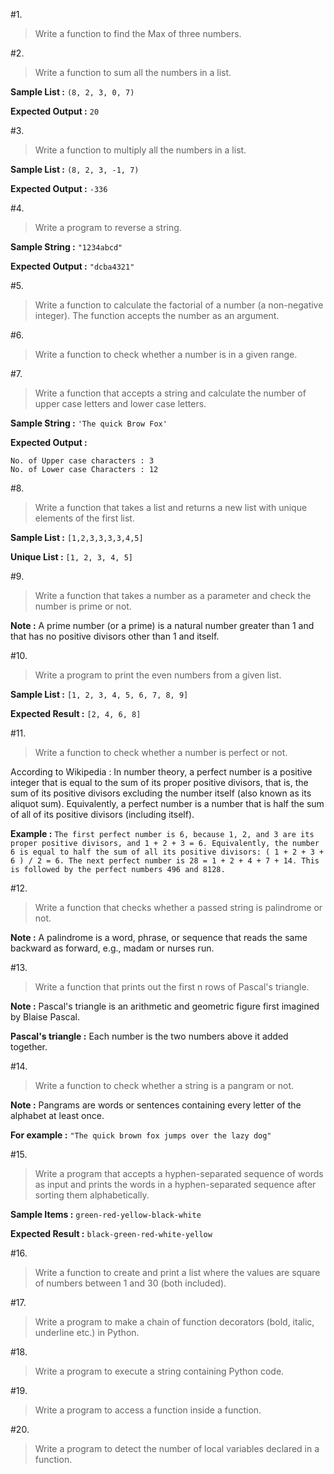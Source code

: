 #1. 
>Write a function to find the Max of three numbers.

#2. 
>Write a function to sum all the numbers in a list.

**Sample List :** ```(8, 2, 3, 0, 7)```

**Expected Output :** ```20 ```

#3. 
>Write a function to multiply all the numbers in a list.

**Sample List :** ```(8, 2, 3, -1, 7)```

**Expected Output :** ```-336 ```

#4. 
>Write a program to reverse a string.

**Sample String :** ```"1234abcd"```

**Expected Output :** ```"dcba4321"```

#5. 
>Write a function to calculate the factorial of a number (a non-negative integer). The function accepts the number as an argument.

#6.
>Write a function to check whether a number is in a given range.

#7. 
>Write a function that accepts a string and calculate the number of upper case letters and lower case letters.

**Sample String :** ```'The quick Brow Fox'```

**Expected Output :** 
```
No. of Upper case characters : 3
No. of Lower case Characters : 12
```

#8. 
>Write a function that takes a list and returns a new list with unique elements of the first list.

**Sample List :** ```[1,2,3,3,3,3,4,5]```

**Unique List :** ```[1, 2, 3, 4, 5]```

#9. 
>Write a function that takes a number as a parameter and check the number is prime or not.

**Note :** A prime number (or a prime) is a natural number greater than 1 and that has no positive divisors other than 1 and itself. 

#10. 
>Write a program to print the even numbers from a given list.

**Sample List :** ```[1, 2, 3, 4, 5, 6, 7, 8, 9]```

**Expected Result :** ```[2, 4, 6, 8]```

#11. 
>Write a function to check whether a number is perfect or not.

According to Wikipedia : In number theory, a perfect number is a positive integer that is equal to the sum of its proper positive divisors, that is, the sum of its positive divisors excluding the number itself (also known as its aliquot sum). Equivalently, a perfect number is a number that is half the sum of all of its positive divisors (including itself).

**Example :** ```The first perfect number is 6, because 1, 2, and 3 are its proper positive divisors, and 1 + 2 + 3 = 6. Equivalently, the number 6 is equal to half the sum of all its positive divisors: ( 1 + 2 + 3 + 6 ) / 2 = 6. The next perfect number is 28 = 1 + 2 + 4 + 7 + 14. This is followed by the perfect numbers 496 and 8128.```

#12. 
>Write a function that checks whether a passed string is palindrome or not.

**Note :** A palindrome is a word, phrase, or sequence that reads the same backward as forward, e.g., madam or nurses run.

#13. 
>Write a function that prints out the first n rows of Pascal's triangle.

**Note :** Pascal's triangle is an arithmetic and geometric figure first imagined by Blaise Pascal.

**Pascal's triangle :**
Each number is the two numbers above it added together.

#14. 
>Write a function to check whether a string is a pangram or not.

**Note :** Pangrams are words or sentences containing every letter of the alphabet at least once.

**For example :** ```"The quick brown fox jumps over the lazy dog" ```

#15. 
>Write a program that accepts a hyphen-separated sequence of words as input and prints the words in a hyphen-separated sequence after sorting them alphabetically.

**Sample Items :** ```green-red-yellow-black-white```

**Expected Result :** ```black-green-red-white-yellow```

#16. 
>Write a function to create and print a list where the values are square of numbers between 1 and 30 (both included).

#17. 
>Write a program to make a chain of function decorators (bold, italic, underline etc.) in Python.

#18. 
>Write a program to execute a string containing Python code.

#19. 
>Write a program to access a function inside a function.

#20. 
>Write a program to detect the number of local variables declared in a function.

